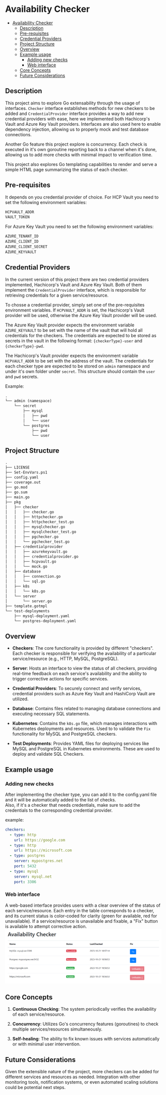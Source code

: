 # Availability Checker
- [Availability Checker](#availability-checker)
  - [Description](#description)
  - [Pre-requisites](#pre-requisites)
  - [Credential Providers](#credential-providers)
  - [Project Structure](#project-structure)
  - [Overview](#overview)
  - [Example usage](#example-usage)
    - [Adding new checks](#adding-new-checks)
    - [Web interface](#web-interface)
  - [Core Concepts](#core-concepts)
  - [Future Considerations](#future-considerations)

## Description
This project aims to explore Go extensability through the usage of interfaces. `Checker` interface establishes methods for new checkers to be added and `CredentialProvider` interface provides a way to add new credential providers with ease, here we implemented both Hachicorp's Vault and Azure Key Vault providers. Interfaces are also used here to enable dependency injection, allowing us to properly mock and test database connections.

Another Go feature this project explore is concurrency. Each check is executed in it's own goroutine reporting back to a channel when it's done, allowing us to add more checks with minimal impact to verification time.

This project also explores Go templating capabilities to render and serve a simple HTML page summarizing the status of each checker.

## Pre-requisites
It depends on you credential provider of choice.
For HCP Vault you need to set the following environment variables:
```bash
HCPVAULT_ADDR
VAULT_TOKEN
```
For Azure Key Vault you need to set the following environment variables:
```bash
AZURE_TENANT_ID
AZURE_CLIENT_ID
AZURE_CLIENT_SECRET
AZURE_KEYVAULT
```

## Credential Providers
In the current version of this project there are two credential providers implemented, Hachicorp's Vault and Azure Key Vault. Both of them implement the `CredentialProvider` interface, which is responsible for retrieving credentials for a given service/resource.

To chosse a credential provider, simply set one of the pre-requisites environment variables. If `HCPVAULT_ADDR` is set, the Hachicorp's Vault provider will be used, otherwise the Azure Key Vault provider will be used.

The Azure Key Vault provider expects the environment variable `AZURE_KEYVAULT` to be set with the name of the vault that will hold all credentials for the checkers. The credentials are expected to be stored as secrets in the vault in the following format: `{checkerType}-user` and `{checkerType}-pwd`.

The Hachicorp's Vault provider expects the environment variable `HCPVAULT_ADDR` to be set with the address of the vault. The credentials for each checker type are expected to be stored on `admin` namespace and under it's own folder under `secret`. This structure should contain the `user` and `pwd` secrets.

Example:
```
.
└── admin (namespace)
    └── secret
        ├── mysql
        │   ├── pwd
        │   └── user
        └── postgres
            ├── pwd
            └── user
```
## Project Structure

```
.
├── LICENSE
├── Set-EnvVars.ps1
├── config.yaml
├── coverage.out
├── go.mod
├── go.sum
├── main.go
├── pkg
│   ├── checker
│   │   ├── checker.go
│   │   ├── httpchecker.go
│   │   ├── httpchecker_test.go
│   │   ├── mysqlchecker.go
│   │   ├── mysqlchecker_test.go
│   │   ├── pgchecker.go
│   │   └── pgchecker_test.go
│   ├── credentialprovider
│   │   ├── azurekeyvault.go
│   │   ├── credentialprovider.go
│   │   ├── hcpvault.go
│   │   └── mock.go
│   ├── database
│   │   ├── connection.go
│   │   └── sql.go
│   ├── k8s
│   │   └── k8s.go
│   └── server
│       └── server.go
├── template.gotmpl
└── test-deployments
    ├── mysql-deployment.yaml
    └── postgres-deployment.yaml
```

## Overview

- **Checkers**: The core functionality is provided by different "checkers". Each checker is responsible for verifying the availability of a particular service/resource (e.g., HTTP, MySQL, PostgreSQL).
  
- **Server**: Hosts an interface to view the status of all checkers, providing real-time feedback on each service's availability and the ability to trigger corrective actions for specific services.

- **Credential Providers**: To securely connect and verify services, credential providers such as Azure Key Vault and HashiCorp Vault are utilized.

- **Database**: Contains files related to managing database connections and executing necessary SQL statements.

- **Kubernetes**: Contains the `k8s.go` file, which manages interactions with Kubernetes deployments and resources. Used to to validate the `Fix` functionality for MySQL and PostgreSQL checkers.

- **Test Deployments**: Provides YAML files for deploying services like MySQL and PostgreSQL in Kubernetes environments. These are used to deploy and validate SQL Checkers.

## Example usage
### Adding new checks
After implementing the checker type, you can add it to the config.yaml file and it will be automatically added to the list of checks.\
Also, if it's a checker that needs credentials, make sure to add the credentials to the corresponding credential provider.

example:
```yaml
checkers:
  - type: http
    url: https://google.com
  - type: http
    url: https://microsoft.com
  - type: postgres
    server: mypostgres.net
    port: 5432
  - type: mysql
    server: mysql.net
    port: 3306
```

### Web interface
A web-based interface provides users with a clear overview of the status of each service/resource. Each entry in the table corresponds to a checker, and its current status is color-coded for clarity (green for available, red for unavailable). If a service/resource is unavailable and fixable, a "Fix" button is available to attempt corrective action.
![checks](https://github.com/rdalbuquerque/availability-checker/blob/master/.attachments/image.png)

## Core Concepts

1. **Continuous Checking**: The system periodically verifies the availability of each service/resource.
  
2. **Concurrency**: Utilizes Go's concurrency features (goroutines) to check multiple services/resources simultaneously.
   
3. **Self-healing**: The ability to fix known issues with services automatically or with minimal user intervention.

## Future Considerations

Given the extensible nature of the project, more checkers can be added for different services and resources as needed. Integration with other monitoring tools, notification systems, or even automated scaling solutions could be potential next steps.
